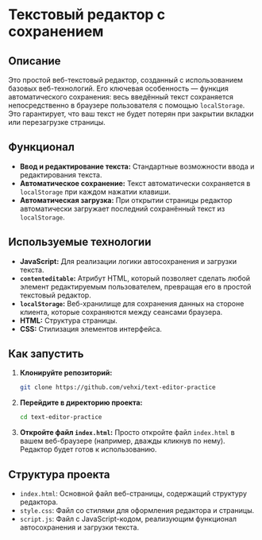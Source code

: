 # Текстовый редактор с сохранением

## Описание

Это простой веб-текстовый редактор, созданный с использованием базовых веб-технологий. Его ключевая особенность — функция автоматического сохранения: весь введённый текст сохраняется непосредственно в браузере пользователя с помощью `localStorage`. Это гарантирует, что ваш текст не будет потерян при закрытии вкладки или перезагрузке страницы.

## Функционал

* **Ввод и редактирование текста:** Стандартные возможности ввода и редактирования текста.
* **Автоматическое сохранение:** Текст автоматически сохраняется в `localStorage` при каждом нажатии клавиши.
* **Автоматическая загрузка:** При открытии страницы редактор автоматически загружает последний сохранённый текст из `localStorage`.

## Используемые технологии

* **JavaScript:** Для реализации логики автосохранения и загрузки текста.
* **`contenteditable`:** Атрибут HTML, который позволяет сделать любой элемент редактируемым пользователем, превращая его в простой текстовый редактор.
* **`localStorage`:** Веб-хранилище для сохранения данных на стороне клиента, которые сохраняются между сеансами браузера.
* **HTML:** Структура страницы.
* **CSS:** Стилизация элементов интерфейса.

## Как запустить

1.  **Клонируйте репозиторий:**

    ```bash
    git clone https://github.com/vehxi/text-editor-practice
    ```
2.  **Перейдите в директорию проекта:**

    ```bash
    cd text-editor-practice
    ```
3.  **Откройте файл `index.html`:**
    Просто откройте файл `index.html` в вашем веб-браузере (например, дважды кликнув по нему). Редактор будет готов к использованию.

## Структура проекта

* `index.html`: Основной файл веб-страницы, содержащий структуру редактора.
* `style.css`: Файл со стилями для оформления редактора и страницы.
* `script.js`: Файл с JavaScript-кодом, реализующим функционал автосохранения и загрузки текста.